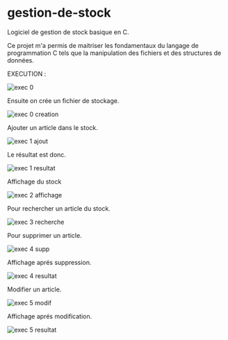 # gestion-de-stock
Logiciel de gestion de stock basique en C.

Ce projet m'a permis de maitriser les fondamentaux du langage de programmation C tels que la manipulation des fichiers et des structures de données. 

EXECUTION : 

![exec 0 ](https://github.com/Rachid-kara-mostefa/gestion-de-stock/assets/153507294/16c04f4f-b120-42ed-8082-990f9db3153e)

Ensuite on crée un fichier de stockage.

![exec 0 creation](https://github.com/Rachid-kara-mostefa/gestion-de-stock/assets/153507294/3f13306c-dbd8-48b1-97f3-e33a1ef4ae06)

Ajouter un article dans le stock.

![exec 1 ajout](https://github.com/Rachid-kara-mostefa/gestion-de-stock/assets/153507294/9462f161-8eb6-4767-b794-13cb04f11754)

Le résultat est donc.

![exec 1 resultat](https://github.com/Rachid-kara-mostefa/gestion-de-stock/assets/153507294/fe0a862e-c4eb-4a01-8670-22c5e3776e15)

Affichage du stock

![exec 2 affichage](https://github.com/Rachid-kara-mostefa/gestion-de-stock/assets/153507294/a42a2614-d853-4e52-95e5-2215bff34f3a)

Pour rechercher un article du stock.

![exec 3 recherche](https://github.com/Rachid-kara-mostefa/gestion-de-stock/assets/153507294/808f7c10-ac2a-4362-a561-aec11c9660c5)

Pour supprimer un article.

![exec 4 supp](https://github.com/Rachid-kara-mostefa/gestion-de-stock/assets/153507294/4899627d-37f4-4e81-8403-5b9f9bfc65e2)

Affichage aprés suppression.

![exec 4 resultat](https://github.com/Rachid-kara-mostefa/gestion-de-stock/assets/153507294/7eae9ac4-7f74-4d11-9c56-382e35ea1ecc)

Modifier un article.

![exec 5 modif](https://github.com/Rachid-kara-mostefa/gestion-de-stock/assets/153507294/e1df7a65-e448-4084-874a-b9a2cba771af)

Affichage aprés modification.

![exec 5 resultat](https://github.com/Rachid-kara-mostefa/gestion-de-stock/assets/153507294/bb1c693b-ccd1-494e-96d1-5a55db065b9f)
